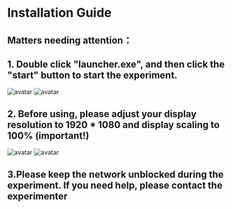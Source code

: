 # Installation Guide

## Matters needing attention：

## 1. Double click "launcher.exe", and then click the "start" button to start the experiment.
![avatar](./markdownpic/launcher.png)
![avatar](./markdownpic/launcher2.png)


## 2. Before using, please adjust your display resolution to 1920 * 1080 and display scaling to 100% (important!)
![avatar](./markdownpic/1.png)
![avatar](./markdownpic/2.jpg)

## 3.Please keep the network unblocked during the experiment. If you need help, please contact the experimenter
